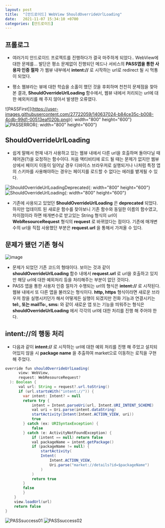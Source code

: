 ```yaml
---
layout: post
title:  "[안드로이드] WebView ShouldOverrideUrlLoading"
date:   2021-11-07 15:34:10 +0700
categories: [안드로이드]
---
```


## 프롤로그

 * 여러가지 안드로이드 프로젝트를 진행하다가 결국 마주하게 되었다.. WebView에 대한 문제를... 발단은 평소 문제없이 진행되던 메드나 서비스의 __PASS앱을 통한 사용자 인증 절차__ 가 웹뷰 내부에서 __intent://__ 로 시작하는 url로 redirect 될 시 먹통이 되었다.

 * 평소 웹뷰라는 뷰에 대한 학습을 소홀이 했던 것을 후회하며 천천히 문제점을 찾아 본 결과, __ShouldOverrideUrlLoading__ 함수에서, 웹뷰 내에서 처리되는 url에 대한 예외처리를 해 주지 않아서 발생한 오류였다.

![PASSFirst]](https://user-images.githubusercontent.com/27722059/140637024-b84ce35c-b008-4cdb-99d1-00513eaf020b.png){: width="800" height="600"}
![PASSERROR](https://user-images.githubusercontent.com/27722059/140637030-24c5cd5d-a742-4ea6-994d-f03548d576e1.png){: width="800" height="600"}

## ShouldOverrideUrlLoading
 * 쉽게 말해서 현재 내가 사용하고 있는 웹뷰 내에서 다른 url을 호출하며 돌아다닐 때 제어권(?)을 요청하는 함수이다. 처음 액티비티에 로드 될 때는 문제가 없지만 웹뷰 상에서 페이지 이동이 일어날 경우 디바이스 브라우저로 실행되거나 나처럼 특정 앱의 스키마를 사용해야하는 경우는 페이지를 로드할 수 없다는 에러를 뱉게될 수 있다.

![ShouldOverrideUrlLoadingDeprecated](https://user-images.githubusercontent.com/27722059/140636493-5738d772-53ae-47b2-b842-d4cacd03940d.png){: width="800" height="600"}
![ShouldOverrideUrlLoading](https://user-images.githubusercontent.com/27722059/140636518-39c6bc85-19de-4329-8d2b-8220104b93ea.png){: width="800" height="600"}

 * 기존에 사용되고 있었던 __ShouldOverrideUrlLoading__ 은 __deprecated__ 되었다. 하지만 업데이트 된 새로운 함수를 찾아보니 기존 함수와 동일한 이름의 함수였고, 차이점이라 하면 매개변수로 받고있는 String 형식의 url이 __WebResourceRequest__ 형식의 __request__ 로 바뀌었다는 점이다. 기존에 매개변수의 url을 직접 사용했던 부분은 __request.url__ 을 통해서 가져올 수 있다.

## 문제가 됐던 기존 형식
![image](https://user-images.githubusercontent.com/27722059/140636772-a129061e-cd1f-463e-b861-98f2afa6d9cd.png)
 * 문제가 되었던 기존 코드의 형태이다. 보이는 것과 같이 __shouldOverrideUrlLoading__ 함수 내에서 __request.url__ 로 url을 호출하고 있지만 해당 url에 대한 예외처리 등을 처리해주는 부분이 없던 것이다.
 * PASS 앱을 통한 사용자 인증 절차가 수행되는 url의 형식은 __intent://__ 로 시작된다. 웹뷰 내에서 또 다른 앱을 불러오는 형식이다. __http, https__ 형식이라면 새로운 브라우저 창을 실행시키던가 해서 어떻게든 실행이 되겠지만 전화 기능과 연결시키는 __tel:, 또는 mailTo:, sms:__ 와 같이 새로운 앱 또는 기능을 띄워주는 형식은 __shouldOverrideUrlLoading__ 에서 각각의 url에 대한 처리를 진행 해 주어야 한다.

## intent://의 행동 처리

 * 다음과 같이 __intent://__ 로 시작하는 url에 대한 예외 처리를 진행 해 주었고 설치되어있지 않을 시 __package name__ 을 추출하여 market으로 이동하는 로직을 구현 해 주었다.

```java
override fun shouldOverrideUrlLoading(
      view: WebView,
      request: WebResourceRequest?
  ): Boolean {
      val url: String = request?.url.toString()
      if (url.startsWith("intent://")) {
        var intent: Intent? = null
        return try {
            intent = Intent.parseUri(url, Intent.URI_INTENT_SCHEME)
            val uri = Uri.parse(intent.dataString)
            startActivity(Intent(Intent.ACTION_VIEW, uri))
            true
        } catch (ex: URISyntaxException) {
            false
        } catch (e: ActivityNotFoundException) {
            if (intent == null) return false
            val packageName = intent.getPackage()
            if (packageName != null) {
                startActivity(
                Intent(
                    Intent.ACTION_VIEW,
                    Uri.parse("market://details?id=$packageName")
                )
            )
            return true
        }
        false
        }
    }
    view.loadUrl(url)
    return false
}
```

![PASSsuccess01](https://user-images.githubusercontent.com/27722059/140638325-eb2db37c-3060-424d-b8ad-b7a639ea18f6.png)
![PASSsuccess02](https://user-images.githubusercontent.com/27722059/140638345-7001ddd5-9193-498b-aae0-aff231f1777a.png)